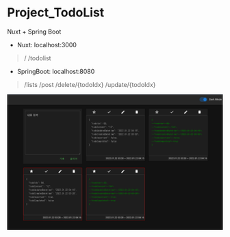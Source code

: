 # Project_TodoList
Nuxt + Spring Boot

- Nuxt: localhost:3000
> /
> /todolist  
  
- SpringBoot: localhost:8080
> /lists
> /post
> /delete/{todoIdx}
> /update/{todoIdx}

![메인페이지](./images/todoList_main.png)







